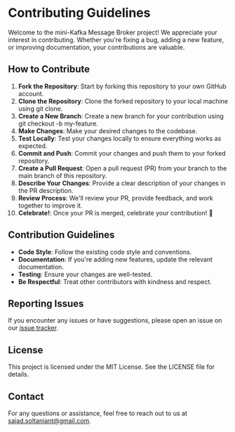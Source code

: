 # Contributing Guidelines

Welcome to the mini-Kafka Message Broker project! We appreciate your interest in contributing.
Whether you're fixing a bug, adding a new feature, or improving documentation, your contributions
are valuable.

## How to Contribute

1. **Fork the Repository**: Start by forking this repository to your own GitHub account.
2. **Clone the Repository**: Clone the forked repository to your local machine using git clone.
3. **Create a New Branch**: Create a new branch for your contribution using git checkout -b
   my-feature.
4. **Make Changes**: Make your desired changes to the codebase.
5. **Test Locally**: Test your changes locally to ensure everything works as expected.
6. **Commit and Push**: Commit your changes and push them to your forked repository.
7. **Create a Pull Request**: Open a pull request (PR) from your branch to the main branch of this
   repository.
8. **Describe Your Changes**: Provide a clear description of your changes in the PR description.
9. **Review Process**: We'll review your PR, provide feedback, and work together to improve it.
10. **Celebrate!**: Once your PR is merged, celebrate your contribution! 🎉

## Contribution Guidelines

- **Code Style**: Follow the existing code style and conventions.
- **Documentation**: If you're adding new features, update the relevant documentation.
- **Testing**: Ensure your changes are well-tested.
- **Be Respectful**: Treat other contributors with kindness and respect.

## Reporting Issues

If you encounter any issues or have suggestions, please open an issue on
our [issue tracker](https://github.com/Systems-Analysis-Design/MasterServer/issues).

## License

This project is licensed under the MIT License. See the LICENSE file for details.

## Contact

For any questions or assistance, feel free to reach out to us
at [sajad.soltaniant@gmail.com](mailto:sajad.soltaniant@gmail.com).